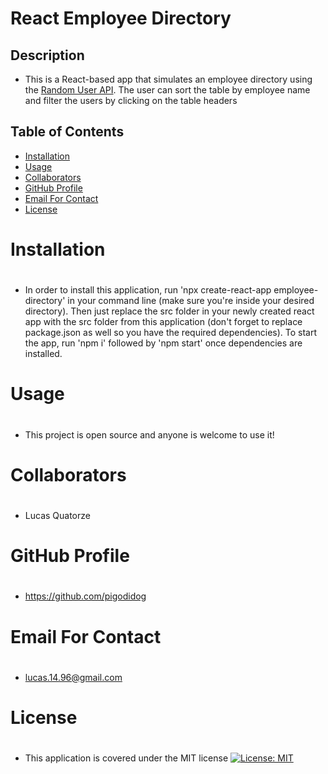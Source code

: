 # React Employee Directory
    
## Description
    
- This is a React-based app that simulates an employee directory using the [Random User API](https://randomuser.me/). The user can sort the table by employee name and filter the users by clicking on the table headers

## Table of Contents
- <a href="#inst">Installation<a>
- <a href="#use">Usage<a>
- <a href="#collab">Collaborators<a>
- <a href="#git">GitHub Profile<a>
- <a href="#email">Email For Contact<a>
- <a href="#lic">License<a>
    
## <h1 id="inst">Installation<h1>
    
- In order to install this application, run 'npx create-react-app employee-directory' in your command line (make sure you're inside your desired directory). Then just replace the src folder in your newly created react app with the src folder from this application (don't forget to replace package.json as well so you have the required dependencies). To start the app, run 'npm i' followed by 'npm start' once dependencies are installed.

## <h1 id="use">Usage<h1>
    
- This project is open source and anyone is welcome to use it!

## <h1 id="collab">Collaborators<h1>

- Lucas Quatorze

## <h1 id="git">GitHub Profile<h1>

- https://github.com/pigodidog

## <h1 id="email">Email For Contact<h1>

- lucas.14.96@gmail.com

## <h1 id="lic">License<h1>

- This application is covered under the MIT license
[![License: MIT](https://img.shields.io/badge/License-MIT-yellow.svg)](https://opensource.org/licenses/MIT)
    